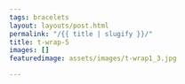```yaml
---
tags: bracelets
layout: layouts/post.html
permalink: "/{{ title | slugify }}/"
title: t-wrap-5
images: []
featuredimage: assets/images/t-wrap1_3.jpg

---
```

